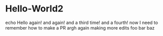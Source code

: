 # Hello-World2
echo Hello again! and again!
and a third time!
and a fourth!
now I need to remember how to make a PR
argh again
making more edits
foo
bar
baz